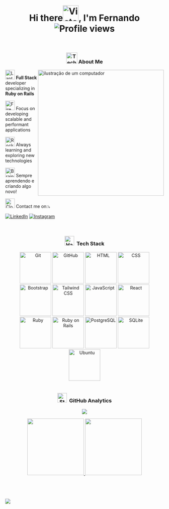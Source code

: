 <div align="center">
  <h1> Hi there<img src="https://raw.githubusercontent.com/Tarikul-Islam-Anik/Animated-Fluent-Emojis/master/Emojis/Hand%20gestures/Victory%20Hand.png" alt="Victory Hand" width="50" height="50" />, I'm Fernando <br> <strong><img src="https://komarev.com/ghpvc/?username=fernandodxx&color=blue" alt="Profile views" /></strong> </h1>

</div>

<br/>

<div align="center">
  <h3><img src="https://raw.githubusercontent.com/Tarikul-Islam-Anik/Animated-Fluent-Emojis/master/Emojis/People%20with%20professions/Technologist%20Medium%20Skin%20Tone.png" alt="Technologist Medium Skin Tone" width="35" height="35" /> About Me</h3>                                                                                                                                                                                                                 
</div>

<img src="https://raw.githubusercontent.com/MicaelliMedeiros/micaellimedeiros/master/image/computer-illustration.png" alt="ilustração de um computador" min-width="400px" max-width="400px" width="400px" align="right">

<p align="left">
  <img src="https://raw.githubusercontent.com/Tarikul-Islam-Anik/Animated-Fluent-Emojis/master/Emojis/Objects/Laptop.png" alt="Laptop" width="30" height="30" /> <strong>Full Stack</strong> developer specializing in <strong>Ruby on Rails</strong>
</p>

<p align="left">
  <img src="https://raw.githubusercontent.com/Tarikul-Islam-Anik/Animated-Fluent-Emojis/master/Emojis/Travel%20and%20places/Fire.png" alt="Fire" width="30" height="30" /> Focus on developing scalable and performant applications
</p>

<p align="left">
  <img src="https://raw.githubusercontent.com/Tarikul-Islam-Anik/Animated-Fluent-Emojis/master/Emojis/Travel%20and%20places/Rocket.png" alt="Rocket" width="30" height="30" /> Always learning and exploring new technologies
</p>

<p align="left">
  <img src="https://raw.githubusercontent.com/Tarikul-Islam-Anik/Animated-Fluent-Emojis/master/Emojis/Hand%20gestures/Brain.png" alt="Brain" width="30" height="30" /> Sempre aprendendo e criando algo novo!  
</p>

<p align="left">
  <img src="https://raw.githubusercontent.com/Tarikul-Islam-Anik/Animated-Fluent-Emojis/master/Emojis/Objects/Closed%20Mailbox%20with%20Raised%20Flag.png" alt="Closed Mailbox with Raised Flag" width="30" height="30" /> Contact me on:⤵️
</p>
<p align="left">
  <a href="https://www.linkedin.com/in/fernando-santoss" title="LinkedIn">
  <img src="https://img.shields.io/badge/-Linkedin-0e76a8?style=flat-square&logo=Linkedin&logoColor=white&link=LINK-DO-SEU-LINKEDIN" alt="LinkedIn"/></a>
  <a href="https://www.instagram.com/fernandosantos9414/" title="Instagram">
  <img src="https://img.shields.io/badge/-Instagram-DF0174?style=flat-square&labelColor=DF0174&logo=instagram&logoColor=white&link=LINK-DO-SEU-INSTAGRAM" alt="Instagram"/></a>
</p>

<br>

<div align="center"> 
  <h3 ><img src="https://raw.githubusercontent.com/Tarikul-Islam-Anik/Animated-Fluent-Emojis/master/Emojis/Objects/Hammer%20and%20Wrench.png" alt="Hammer and Wrench" width="30" height="30" /> &nbsp;Tech Stack</h3>
	
  <img width="100" src="https://raw.githubusercontent.com/marwin1991/profile-technology-icons/refs/heads/main/icons/git.png" alt="Git" title="Git"/>
  <img width="100" src="https://raw.githubusercontent.com/marwin1991/profile-technology-icons/refs/heads/main/icons/github.png" alt="GitHub" title="GitHub"/>
  <img width="100" src="https://raw.githubusercontent.com/marwin1991/profile-technology-icons/refs/heads/main/icons/html.png" alt="HTML" title="HTML"/>
  <img width="100" src="https://raw.githubusercontent.com/marwin1991/profile-technology-icons/refs/heads/main/icons/css.png" alt="CSS" title="CSS"/>
  <img width="100" src="https://raw.githubusercontent.com/marwin1991/profile-technology-icons/refs/heads/main/icons/bootstrap.png" alt="Bootstrap" title="Bootstrap"/>
  <img width="100" src="https://raw.githubusercontent.com/marwin1991/profile-technology-icons/refs/heads/main/icons/tailwind_css.png" alt="Tailwind CSS" title="Tailwind CSS"/>
  <img width="100" src="https://raw.githubusercontent.com/marwin1991/profile-technology-icons/refs/heads/main/icons/javascript.png" alt="JavaScript" title="JavaScript"/>
  <img width="100" src="https://raw.githubusercontent.com/marwin1991/profile-technology-icons/refs/heads/main/icons/react.png" alt="React" title="React"/>
  <img width="100" src="https://raw.githubusercontent.com/marwin1991/profile-technology-icons/refs/heads/main/icons/ruby.png" alt="Ruby" title="Ruby"/>
  <img width="100" src="https://raw.githubusercontent.com/marwin1991/profile-technology-icons/refs/heads/main/icons/ruby_on_rails.png" alt="Ruby on Rails" title="Ruby on Rails"/>
  <img width="100" src="https://raw.githubusercontent.com/marwin1991/profile-technology-icons/refs/heads/main/icons/postgresql.png" alt="PostgreSQL" title="PostgreSQL"/>
  <img width="100" src="https://raw.githubusercontent.com/marwin1991/profile-technology-icons/refs/heads/main/icons/sqlite.png" alt="SQLite" title="SQLite"/>
  <img width="100" src="https://raw.githubusercontent.com/marwin1991/profile-technology-icons/refs/heads/main/icons/ubuntu.png" alt="Ubuntu" title="Ubuntu"/>
</div>
<br>

<h3 align="center"><img src="https://raw.githubusercontent.com/Tarikul-Islam-Anik/Animated-Fluent-Emojis/master/Emojis/Travel%20and%20places/Star.png" alt="Star" width="30" height="30" /> &nbsp;GitHub Analytics</h3>
<p align="center"><img  src="https://user-images.githubusercontent.com/74038190/212284158-e840e285-664b-44d7-b79b-e264b5e54825.gif"/></p>

<div align="center">
  <a href="https://github.com/fernandodxx">
  <img height="180em" src="https://github-readme-stats.vercel.app/api/top-langs/?username=fernandodxx&show_icons=true&theme=gruvbox_light"/>
  <img height="180em" src="https://github-readme-stats.vercel.app/api?username=fernandodxx&show_icons=true&theme=gruvbox_light&include_all_commits=true&count_private=true"/>
</div>
 
 ## <br>
 
<img src="https://user-images.githubusercontent.com/74038190/225813708-98b745f2-7d22-48cf-9150-083f1b00d6c9.gif"/>
